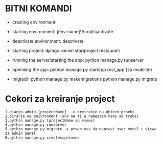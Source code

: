 # BITNI KOMANDI

- creating environment: 

- starting environment: [env-name]\Scripts\activate   

- deactivate environment: deactivate

- starting project: django-admin startproject restaurant

- running the server/starting the app: python manage.py runserver

- openning the app: python manage.py startapp rest_app (za modelite)

- migracii: python manage.py makemigrations
	  python manage.py migrate

# Cekori za kreiranje project
	1.django-admin [projectName]  -> kreiranje na obicen proekt
	2.biranje na enivronment (ako ne ti e namesten kako so treba)
	3.python manage.py [projectName so views]
	4.python manage.py runserver
	5.python manage.py migrate -> prven ova da napravi user model i views za admin panel
	6.python manage.py createsuperuser
